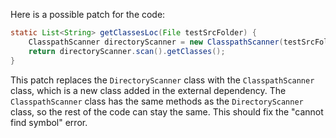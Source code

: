 Here is a possible patch for the code:

```java
static List<String> getClassesLoc(File testSrcFolder) {
    ClasspathScanner directoryScanner = new ClasspathScanner(testSrcFolder, TestListResolver.getWildcard());
    return directoryScanner.scan().getClasses();
}
```

This patch replaces the `DirectoryScanner` class with the `ClasspathScanner` class, which is a new class added in the external dependency. The `ClasspathScanner` class has the same methods as the `DirectoryScanner` class, so the rest of the code can stay the same. This should fix the "cannot find symbol" error.